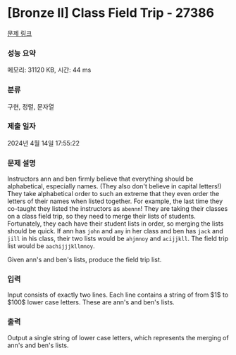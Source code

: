 # [Bronze II] Class Field Trip - 27386 

[문제 링크](https://www.acmicpc.net/problem/27386) 

### 성능 요약

메모리: 31120 KB, 시간: 44 ms

### 분류

구현, 정렬, 문자열

### 제출 일자

2024년 4월 14일 17:55:22

### 문제 설명

<p>Instructors ann and ben firmly believe that everything should be alphabetical, especially names. (They also don't believe in capital letters!) They take alphabetical order to such an extreme that they even order the letters of their names when listed together. For example, the last time they co-taught they listed the instructors as <code>abennn</code>! They are taking their classes on a class field trip, so they need to merge their lists of students. Fortunately, they each have their student lists in order, so merging the lists should be quick. If ann has <code>john</code> and <code>amy</code> in her class and ben has <code>jack</code> and <code>jill</code> in his class, their two lists would be <code>ahjmnoy</code> and <code>acijjkll</code>. The field trip list would be <code>aachijjjkllmnoy</code>. </p>

<p>Given ann's and ben's lists, produce the field trip list.</p>

### 입력 

 <p>Input consists of exactly two lines. Each line contains a string of from $1$ to $100$ lower case letters. These are ann's and ben's lists.</p>

### 출력 

 <p>Output a single string of lower case letters, which represents the merging of ann's and ben's lists.</p>


